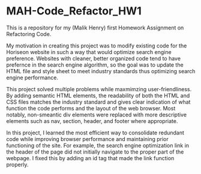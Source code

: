 # MAH-Code_Refactor_HW1
This is a repository for my (Malik Henry) first Homework Assignment on Refactoring Code. 

My motivation in creating this project was to modify existing code for the Horiseon website in such a way that would optimize search engine preference. Websites with cleaner, better organized code tend to have prefernce in the search engine algorithm, so the goal was to update the HTML file and style sheet to meet industry standards thus optimizing search engine performance. 

This project solved multiple problems while maxmimzing user-friendliness. By adding semantic HTML elements, the readability of both the HTML and CSS files matches the industry standard and gives clear indication of what function the code performs and the layout of the web browser. Most notably, non-smeantic div elements were replaced with more descriptive elements such as nav, section, header, and footer where appropriate. 

In this project, I learned the most efficient way to consolidate redundant code while improving browser performance and maintaining prior functioning of the site. For example, the search engine optimization link in the header of the page did not initially navigate to the proper part of the webpage. I fixed this by adding an id tag that made the link function properly. 
